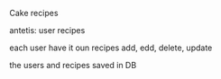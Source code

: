 Cake recipes

antetis:
user
recipes

each user have it oun recipes
add, edd, delete, update

the users and recipes saved in DB